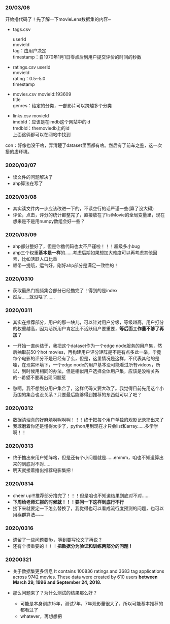 ### 20/03/06

开始撸代码了！先了解一下movieLens数据集的内容~

* tags.csv
  
    userId<br>
    movieId<br>
    tag：由用户决定<br>
    timestamp：自1970年1月1日零点后到用户提交评价的时间的秒数<br>

* ratings.csv
  userId<br>
  movieId<br>
  rating：0.5~5.0<br>
  timestamp<br>

* movies.csv
  movieId:193609<br>
  title<br>
  genres：给定的分类，一部影片可以跨越多个分类<br>

* links.csv
  movieId<br>
  imdbId：应该是在imdb这个网站中的id<br>
  tmdbId：themoviedb上的id<br>
  上面这俩都可以在网站中找到<br>

con：好像也没干啥，弄清楚了dataset里面都有啥。然后有了前车之鉴，这一次搭的虚环境。<br>

### 2020/03/07

* 读文件的问题解决了
* ahp算法在写了

### 2020/03/08

* 其实读文件内一步应该改进一下的，不读空行的话严谨一些(算了没大碍)
* 评论，点击，评分的统计都整完了，直接放在了listMovie的全局变量里，现在想来是不是用numpy数组会好一些？

### 2020/03/09

* ahp部分整好了，但是你撸代码也太不严谨啦！！！超级多小bug
* ahp三个权重**基本是一样**的……考虑后期如果想加大难度可以再考虑其他因素，比如活跃人口比重
* 顺带一提哦，运气好，刚好ahp部分是满足一致性的！

### 2020/0310

* 获取最热门视频集合部分已经撸完了！得到的是index
* 然后……就没啥了……

### 2020/0311

* 其实在推荐部分，用户的那一块儿，可以针对用户分级，等级越高，用户打分的权重越高，因为活跃用户肯定比不活跃用户要重要，**等后面工作量不够了再加？**
* 一开始一直纠结于，我把这个dataset作为一个edge node服务的用户集，然后抽取前50个hot movies，再构建用户评分矩阵是不是有点多此一举，毕竟每个电影的评分不是已经有了么，但是，这里情况是这样，不代表其他的是哇，在现实环境下，一个edge node的用户基本没可能看过所有videos，所以，到时候用相同的办法，但是相似用户选择全体用户集，应该是没啥关系的--希望不要再出现问题惹

* 愁啊，我不想划分用户集合了，这样代码又要大改了。我觉得目前先用这个小范围的集合也没关系？只要最后能够得到推荐的东西就可以了吧？

### 2020/0312

* 数据清理真的好麻烦啊啊啊啊！！！终于把每个用户单独的观影记录拎出来了
* 我琢磨着你还是懂得太少了，python用到现在才只会list和array……多学学啊！！

### 2020/0313

* 终于撸出来用户矩阵咯，但是还有个小问题就是……emmm，咱也不知道算出来的到底对不对……
* 明天就接着撸出推荐电影集把！

### 2020/0314

* cheer up!!!推荐部分撸完了！！！但是咱也不知道结果到底对不对……
* **下周给老师汇报的时候就！！！要问一下这样到底行不行**
* 接下来就要定一下怎么替换了，我觉得也可以看成流行度预测的问题，也可以用猴群算法~~~

### 2020/0316

* 遗留了一些问题要fix，等到要写论文了再说？
* 还有个很重要的！！！**把数据分为验证和训练两部分的问题！**

### 20200321

* 关于数据集更多信息 It contains 100836 ratings and 3683 tag applications across 9742 movies. These data were created by 610 users **between March 29, 1996 and September 24, 2018.**

* 那么问题来了？为什么测试的结果那么好？
  * 可能是本身训练15年，测试7年，7年观影量很大了，所以可能基本推荐的都看过了
  * whatever，再想想把

